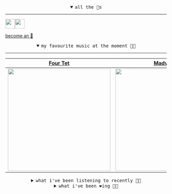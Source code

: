 <details open>

<summary align="center"><samp>all the 🥚s</samp></summary>
<hr />

<a href="https://github.com/pvinis"><img src="https://avatars.githubusercontent.com/u/100233?s=90&v=4" width="30" height="30" /><a href="https://github.com/maxPugh"><img src="https://avatars.githubusercontent.com/u/46350013?s=90&u=52a601eaa2d272b35477d096fe782ebf0a8a1f68&v=4" width="30" height="30" />

<samp><a href="https://github.com/bitttttten/bitttttten/stargazers">become an 🥚</a></samp>

</details>

<details open>

<summary align="center"><samp>my favourite music at the moment 🎵🎶</samp></summary>
<hr />

<!-- toc -->

| [Four Tet](https://open.spotify.com/artist/7Eu1txygG6nJttLHbZdQOh)                                                                                               | [Madvillain](https://open.spotify.com/artist/2aoFQUeHD1U7pL098lRsDU)                                                                                             | [Madlib](https://open.spotify.com/artist/5LhTec3c7dcqBvpLRWbMcf)                                                                                                 | [mewithoutYou](https://open.spotify.com/artist/3D4qYDvoPn5cQxtBm4oseo)                                                                                           |
| ---------------------------------------------------------------------------------------------------------------------------------------------------------------- | ---------------------------------------------------------------------------------------------------------------------------------------------------------------- | ---------------------------------------------------------------------------------------------------------------------------------------------------------------- | ---------------------------------------------------------------------------------------------------------------------------------------------------------------- |
| [<img src="https://i.scdn.co/image/ab6761610000e5eb84e29d09b4917bec2700a0d7" width="320" height="auto">](https://open.spotify.com/artist/7Eu1txygG6nJttLHbZdQOh) | [<img src="https://i.scdn.co/image/9d7ed68679a970b86faaea230d16334baba5ed4b" width="320" height="auto">](https://open.spotify.com/artist/2aoFQUeHD1U7pL098lRsDU) | [<img src="https://i.scdn.co/image/ab6761610000e5ebdb860c843b90fdea28f670d6" width="320" height="auto">](https://open.spotify.com/artist/5LhTec3c7dcqBvpLRWbMcf) | [<img src="https://i.scdn.co/image/ab6761610000e5ebe03d502190e35ac58c18d339" width="320" height="auto">](https://open.spotify.com/artist/3D4qYDvoPn5cQxtBm4oseo) |

<!-- tocstop -->

</details>

<details>

<summary align="center"><samp>what i've been listening to recently 🎵🎶</samp></summary>
<hr />

<!-- toc -->

| [Wu Punk<br />Georgia Anne Muldrow](https://open.spotify.com/track/5aRe3NaiAdDK9lr3kycmDi)                                                                      | [All Caps<br />Madvillain, Madlib, MF DOOM](https://open.spotify.com/track/21O0XXPEWPtePt5RMY93Ob)                                                              | [I'm God<br />Clams Casino, Imogen Heap](https://open.spotify.com/track/0FVuyC9RP5MACjp4lgU3qZ)                                                                 | [Doomsday<br />MF DOOM, Pebbles The Invisibl…](https://open.spotify.com/track/7lT1dCz96jANsLAAADlfIg)                                                           |
| --------------------------------------------------------------------------------------------------------------------------------------------------------------- | --------------------------------------------------------------------------------------------------------------------------------------------------------------- | --------------------------------------------------------------------------------------------------------------------------------------------------------------- | --------------------------------------------------------------------------------------------------------------------------------------------------------------- |
| [<img src="https://i.scdn.co/image/ab6761610000e5ebf5e477def650852bf5c68c63" width="320" height="auto">](https://open.spotify.com/track/5aRe3NaiAdDK9lr3kycmDi) | [<img src="https://i.scdn.co/image/9d7ed68679a970b86faaea230d16334baba5ed4b" width="320" height="auto">](https://open.spotify.com/track/21O0XXPEWPtePt5RMY93Ob) | [<img src="https://i.scdn.co/image/ab6761610000e5ebeb01ceedf9eb7f7cf92b634a" width="320" height="auto">](https://open.spotify.com/track/0FVuyC9RP5MACjp4lgU3qZ) | [<img src="https://i.scdn.co/image/ab6761610000e5eb3e9a6caa41a80b9238a49784" width="320" height="auto">](https://open.spotify.com/track/7lT1dCz96jANsLAAADlfIg) |

<!-- tocstop -->

</details>

<details>

<summary align="center"><samp>what i've been ❤️ing 🎵🎶</samp></summary>
<hr />

<!-- toc -->

| [Nova<br />Burial, Four Tet](https://open.spotify.com/album/17nT2QOQmMPEETOsNDK1Bp)                                                                             | [Familiar<br />Nils Frahm](https://open.spotify.com/album/0DFbQjp468sMiIMTrZdr5w)                                                                               | [Glue<br />Bicep](https://open.spotify.com/album/4psDRFbIlUM1KUb1omccXo)                                                                                        | [YEAH RIGHT<br />Joji](https://open.spotify.com/album/34GQP3dILpyCN018y2k61L)                                                                                   |
| --------------------------------------------------------------------------------------------------------------------------------------------------------------- | --------------------------------------------------------------------------------------------------------------------------------------------------------------- | --------------------------------------------------------------------------------------------------------------------------------------------------------------- | --------------------------------------------------------------------------------------------------------------------------------------------------------------- |
| [<img src="https://i.scdn.co/image/ab67616d0000b273e2d9a602677ab3313e876fb1" width="320" height="auto">](https://open.spotify.com/album/17nT2QOQmMPEETOsNDK1Bp) | [<img src="https://i.scdn.co/image/ab67616d0000b27344beff2f0733508e7284acb3" width="320" height="auto">](https://open.spotify.com/album/0DFbQjp468sMiIMTrZdr5w) | [<img src="https://i.scdn.co/image/ab67616d0000b273d4322a9004288009f6da2975" width="320" height="auto">](https://open.spotify.com/album/4psDRFbIlUM1KUb1omccXo) | [<img src="https://i.scdn.co/image/ab67616d0000b27360ba1d6104d0475c7555a6b2" width="320" height="auto">](https://open.spotify.com/album/34GQP3dILpyCN018y2k61L) |

<!-- tocstop -->

</details>
